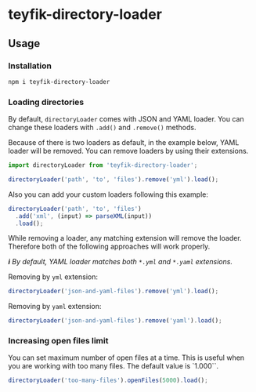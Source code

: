 # teyfik-directory-loader

## Usage

### Installation

```sh
npm i teyfik-directory-loader
```

### Loading directories

By default, `directoryLoader` comes with JSON and YAML loader. You can change
these loaders with `.add()` and `.remove()` methods.

Because of there is two loaders as default, in the example below, YAML loader
will be removed. You can remove loaders by using their extensions.

```ts
import directoryLoader from 'teyfik-directory-loader';

directoryLoader('path', 'to', 'files').remove('yml').load();
```

Also you can add your custom loaders following this example:

```ts
directoryLoader('path', 'to', 'files')
  .add('xml', (input) => parseXML(input))
  .load();
```

While removing a loader, any matching extension will remove the loader.
Therefore both of the following approaches will work properly.

_**i** By default, YAML loader matches both `*.yml` and `*.yaml` extensions._

Removing by `yml` extension:

```ts
directoryLoader('json-and-yaml-files').remove('yml').load();
```

Removing by `yaml` extension:

```ts
directoryLoader('json-and-yaml-files').remove('yaml').load();
```

### Increasing open files limit

You can set maximum number of open files at a time. This is useful when you are
working with too many files. The default value is `1.000``.

```ts
directoryLoader('too-many-files').openFiles(5000).load();
```
